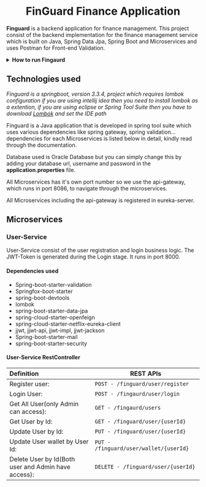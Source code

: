 <h1 align="center"> FinGuard Finance Application </h1>

<p><b>Finguard</b> is a backend application for finance management. This project
consist of the backend implementation for the finance management service which is
built on Java, Spring Data Jpa, Spring Boot and Microservices and uses
Postman for Front-end Validation.</p>

<details>
<summary><b>How to run Fingaurd</b></summary>
<br />
<p>Run this command to clone the repo</p>

    git clone https://github.com/Krishnann-s/FinGuard.git

    cd Fingaurd

</details>

## Technologies used

<em>Finguard is a springboot, version 3.3.4, project which requires lombok configuration
if you are using intellij idea then you need to install lombok
as a extention, if you are using eclipse or Spring Tool Suite then you have to
download [Lombok](https://projectlombok.org/download) and set the IDE path</em>

Finguard is a Java application that is developed in spring tool suite which uses
various dependencies like spring gateway, spring validation... dependencies for
each Microservices is listed below in detail, kindly read through the documentation.

Database used is Oracle Database but you can simply change this by adding your
database url, username and password in the **application.properties** file.

All Microservices has it's own port number so we use the api-gateway, which runs in port 8086,
to navigate through the microservices.

All Microservices including the api-gateway is registered in eureka-server.

## Microservices

### User-Service

User-Service consist of the user registration and login business logic.
The JWT-Token is generated during the Login stage. It runs in port 8000.

#### Dependencies used

- Spring-boot-starter-validation
- Springfox-boot-starter
- spring-boot-devtools
- lombok
- spring-boot-starter-data-jpa
- spring-cloud-starter-openfeign
- spring-cloud-starter-netflix-eureka-client
- jjwt, jjwt-api, jjwt-impl, jjwt-jackson
- Spring-boot-starter-mail
- spring-boot-starter-security

#### User-Service RestController

| Definition                                          | REST APIs                              |
| :-------------------------------------------------- | -------------------------------------- |
| Register user:                                      | `POST - /finguard/user/register`       |
| Login User:                                         | `POST - /fingaurd/user/login`          |
| Get All User(only Admin can access):                | `GET - /fingaurd/users`                |
| Get User by Id:                                     | `GET - /finguard/user/{userId}`        |
| Update User by Id:                                  | `PUT - /finguard/user/{userId}`        |
| Update User wallet by User Id:                      | `PUT - /finguard/user/wallet/{userId}` |
| Delete User by Id(Both user and Admin have access): | `DELETE - /finguard/user/{userId}`     |
